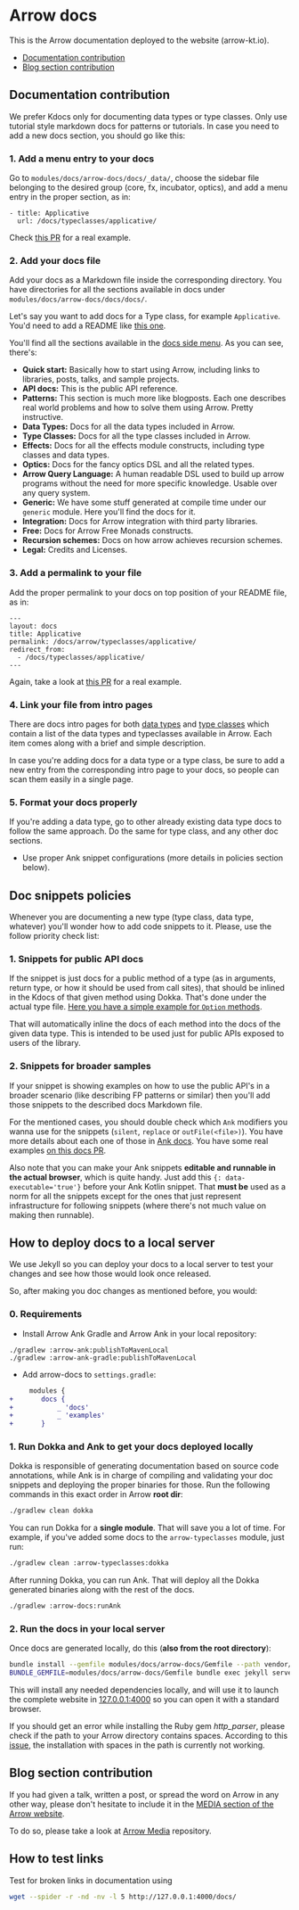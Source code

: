 # Arrow docs

This is the Arrow documentation deployed to the website (arrow-kt.io).

* [Documentation contribution](#documentation-contribution)
* [Blog section contribution](#blog-section-contribution)

## Documentation contribution

We prefer Kdocs only for documenting data types or type classes. Only use tutorial style markdown docs for patterns or tutorials. In case you need to add a new docs section, you should go like this:

### 1. Add a menu entry to your docs

Go to `modules/docs/arrow-docs/docs/_data/`, choose the sidebar file belonging to the desired group (core, fx, incubator, optics), and add a menu entry in the proper section, as in:

```
- title: Applicative
  url: /docs/typeclasses/applicative/
```

Check [this PR](https://github.com/arrow-kt/arrow/pull/1134/files) for a real example.

### 2. Add your docs file

Add your docs as a Markdown file inside the corresponding directory. You have directories for all the sections
available in docs under `modules/docs/arrow-docs/docs/docs/`.

Let's say you want to add docs for a Type class, for example `Applicative`. You'd need to add a README like [this one](https://github.com/arrow-kt/arrow/blob/master/modules/docs/arrow-docs/docs/docs/arrow/typeclasses/applicative/README.md).

You'll find all the sections available in the [docs side menu](https://arrow-kt.io/docs/). As you can see, there's:
* **Quick start:** Basically how to start using Arrow, including links to libraries, posts, talks, and sample projects.
* **API docs:** This is the public API reference.
* **Patterns:** This section is much more like blogposts. Each one describes real world problems and how to solve them using Arrow. Pretty instructive.
* **Data Types:** Docs for all the data types included in Arrow.
* **Type Classes:** Docs for all the type classes included in Arrow.
* **Effects:** Docs for all the effects module constructs, including type classes and data types.
* **Optics:** Docs for the fancy optics DSL and all the related types.
* **Arrow Query Language:** A human readable DSL used to build up arrow programs without the need for more specific knowledge. Usable over any query system.
* **Generic:** We have some stuff generated at compile time under our `generic` module. Here you'll find the docs for it.
* **Integration:** Docs for Arrow integration with third party libraries.
* **Free:** Docs for Arrow Free Monads constructs.
* **Recursion schemes:** Docs on how arrow achieves recursion schemes.
* **Legal:** Credits and Licenses.

### 3. Add a permalink to your file

Add the proper permalink to your docs on top position of your README file, as in:

```
---
layout: docs
title: Applicative
permalink: /docs/arrow/typeclasses/applicative/
redirect_from:
  - /docs/typeclasses/applicative/
---
```

Again, take a look at [this PR](https://github.com/arrow-kt/arrow/pull/1134/files) for a real example.

### 4. Link your file from intro pages

There are docs intro pages for both [data types](https://arrow-kt.io/docs/datatypes/intro/) and [type classes](https://arrow-kt.io/docs/typeclasses/intro/) which contain a list of the data types and typeclasses available in Arrow. Each item comes along with a brief and simple description.

In case you're adding docs for a data type or a type class, be sure to add a new entry from the corresponding intro page to your docs, so people can scan them easily in a single page.

### 5. Format your docs properly

If you're adding a data type, go to other already existing data type docs to follow the same approach.
Do the same for type class, and any other doc sections.
  * Use proper Ank snippet configurations (more details in policies section below).

## Doc snippets policies

Whenever you are documenting a new type (type class, data type, whatever) you'll wonder how to add code snippets to it. Please,
use the follow priority check list:

### 1. Snippets for public API docs

If the snippet is just docs for a public method of a type (as in arguments, return type, or how it should be used from call sites), that should be inlined in the Kdocs of that given method using Dokka. That's done under the actual type file. [Here you have a simple example for `Option` methods](https://github.com/arrow-kt/arrow/blob/11a65faa9eed23182994778fa0ce218b69bfc4ba/modules/core/arrow-core/src/main/kotlin/arrow/core/Option.kt#L14).

That will automatically inline the docs of each method into the docs of the given data type. This is intended to be used just for public APIs exposed to users of the library.

### 2. Snippets for broader samples

If your snippet is showing examples on how to use the public API's in a broader scenario (like describing FP patterns or similar) then you'll add those snippets to the described docs Markdown file.

For the mentioned cases, you should double check which `Ank` modifiers you wanna use for the snippets (`silent`, `replace` or `outFile(<file>)`). You have more details about each one of those in [Ank docs](../../ank/README.md). You have some real examples [on this docs PR](https://github.com/arrow-kt/arrow/pull/1134/files).

Also note that you can make your Ank snippets **editable and runnable in the actual browser**, which is quite handy. Just add this `{: data-executable='true'}` before your Ank Kotlin snippet. That **must be** used as a norm for all the snippets except for the ones that just represent infrastructure for following snippets (where there's not much value on making then runnable).

## How to deploy docs to a local server

We use Jekyll so you can deploy your docs to a local server to test your changes and see how those would look once released.

So, after making you doc changes as mentioned before, you would:

### 0. Requirements

* Install Arrow Ank Gradle and Arrow Ank in your local repository:
```
./gradlew :arrow-ank:publishToMavenLocal
./gradlew :arrow-ank-gradle:publishToMavenLocal
```
* Add arrow-docs to `settings.gradle`:
```diff
     modules {
+       docs {
+           _ 'docs'
+           _ 'examples'
+       }
```

### 1. Run Dokka and Ank to get your docs deployed locally

Dokka is responsible of generating documentation based on source code annotations, while Ank is in charge of compiling and validating your doc snippets and deploying the proper binaries for those. Run the following commands in this exact order in Arrow **root dir**:

```bash
./gradlew clean dokka
```

You can run Dokka for a **single module**. That will save you a lot of time. For example, if you've added some docs to the
`arrow-typeclasses` module, just run:

```bash
./gradlew clean :arrow-typeclasses:dokka
```

After running Dokka, you can run Ank. That will deploy all the Dokka generated binaries along with the rest of the docs.

```bash
./gradlew :arrow-docs:runAnk
```

### 2. Run the docs in your local server

Once docs are generated locally, do this (**also from the root directory**):

```bash
bundle install --gemfile modules/docs/arrow-docs/Gemfile --path vendor/bundle
BUNDLE_GEMFILE=modules/docs/arrow-docs/Gemfile bundle exec jekyll serve -s modules/docs/arrow-docs/build/site/
```

This will install any needed dependencies locally, and will use it to launch the complete website in [127.0.0.1:4000](http://127.0.0.1:4000) so you can open it with a standard browser.

If you should get an error while installing the Ruby gem _http_parser_, please check if the path to your Arrow directory contains spaces. According to this [issue](https://github.com/tmm1/http_parser.rb/issues/47), the installation with spaces in the path is currently not working.

## Blog section contribution

If you had given a talk, written a post, or spread the word on Arrow in any other way, please don't hesitate to include it in the [MEDIA section of the Arrow website](https://media.arrow-kt.io/).

To do so, please take a look at [Arrow Media](https://github.com/arrow-kt/arrow-media) repository.

## How to test links

Test for broken links in documentation using

```sh
wget --spider -r -nd -nv -l 5 http://127.0.0.1:4000/docs/
```
